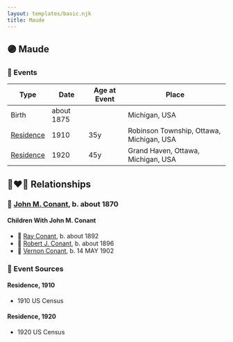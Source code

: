 ```yaml
---
layout: templates/basic.njk
title: Maude
---
```

## 🟣 Maude

### 📆 Events

Type | Date | Age at Event | Place
------ | ------ | ------ | ------
Birth | about 1875 |  | Michigan, USA
[Residence](#event-event-0) | 1910 | 35y | Robinson Township, Ottawa, Michigan, USA
[Residence](#event-event-1) | 1920 | 45y | Grand Haven, Ottawa, Michigan, USA

## 👩‍❤️‍👨 Relationships

### 🔵 [John M. Conant](/people/3/38989658), b. about 1870

#### Children With John M. Conant
* 🔵 [Ray Conant](/people/9/99936990), b. about 1892
* 🔵 [Robert J. Conant](/people/7/75124444), b. about 1896
* 🔵 [Vernon Conant](/people/1/15985527), b. 14 MAY 1902
### 📰 Event Sources

#### <a id="event-event-0"></a> Residence, 1910
* 1910 US Census

#### <a id="event-event-1"></a> Residence, 1920
* 1920 US Census
